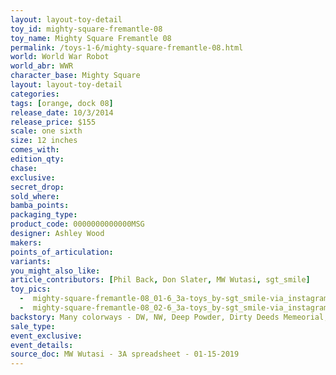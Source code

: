 ```yaml
---
layout: layout-toy-detail 
toy_id: mighty-square-fremantle-08
toy_name: Mighty Square Fremantle 08
permalink: /toys-1-6/mighty-square-fremantle-08.html
world: World War Robot
world_abr: WWR
character_base: Mighty Square
layout: layout-toy-detail
categories: 
tags: [orange, dock 08]
release_date: 10/3/2014
release_price: $155 
scale: one sixth
size: 12 inches
comes_with: 
edition_qty: 
chase: 
exclusive: 
secret_drop: 
sold_where: 
bamba_points: 
packaging_type: 
product_code: 0000000000000MSG
designer: Ashley Wood
makers: 
points_of_articulation: 
variants: 
you_might_also_like: 
article_contributors: [Phil Back, Don Slater, MW Wutasi, sgt_smile]
toy_pics: 
  -  mighty-square-fremantle-08_01-6_3a-toys_by-sgt_smile-via_instagram.jpg
  -  mighty-square-fremantle-08_02-6_3a-toys_by-sgt_smile-via_instagram.jpg
backstory: Many colorways - DW, NW, Deep Powder, Dirty Deeds Memeorial, DIY, Dutch Merc, F-Album, Fat Cloud, Fong John, Fremantle, Grave Digger, Hard Thirty, ISO, Jea Ricky, Legion, Lunar Defence, Medic, Meow CD, MOD Polymorphic, P18 Maid, PRU ZW, CCCP, ThreeA, Wanpi, WF DBG Jungler, Sand Devil 666th
sale_type: 
event_exclusive: 
event_details: 
source_doc: MW Wutasi - 3A spreadsheet - 01-15-2019
---
```


